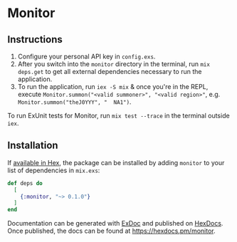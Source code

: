 # Monitor

## Instructions

1. Configure your personal API key in `config.exs`.
2. After you switch into the `monitor` directory in the terminal, run `mix deps.get` to get all external dependencies necessary to run the application.
3. To run the application, run `iex -S mix` & once you're in the REPL, execute 
   `Monitor.summon("<valid summoner>", "<valid region>"`, 
   e.g. `Monitor.summon("theJ0YYY", "  NA1")`. 

To run ExUnit tests for Monitor, run `mix test --trace` in the terminal outside `iex`.

## Installation

If [available in Hex](https://hex.pm/docs/publish), the package can be installed
by adding `monitor` to your list of dependencies in `mix.exs`:

```elixir
def deps do
  [
    {:monitor, "~> 0.1.0"}
  ]
end
```

Documentation can be generated with [ExDoc](https://github.com/elixir-lang/ex_doc)
and published on [HexDocs](https://hexdocs.pm). Once published, the docs can
be found at <https://hexdocs.pm/monitor>.

